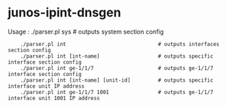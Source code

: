 junos-ipint-dnsgen
========================
Usage : ./parser.pl sys                              # outputs system section config 

        ./parser.pl int                              # outputs interfaces section config
        ./parser.pl int [int-name]                   # outputs specific interface section config
        ./parser.pl int ge-1/1/7                     # outputs ge-1/1/7 interface section config
        ./parser.pl int [int-name] [unit-id]         # outputs specific interface unit IP address
        ./parser.pl int ge-1/1/7 1001                # outputs ge-1/1/7 interface unit 1001 IP address

